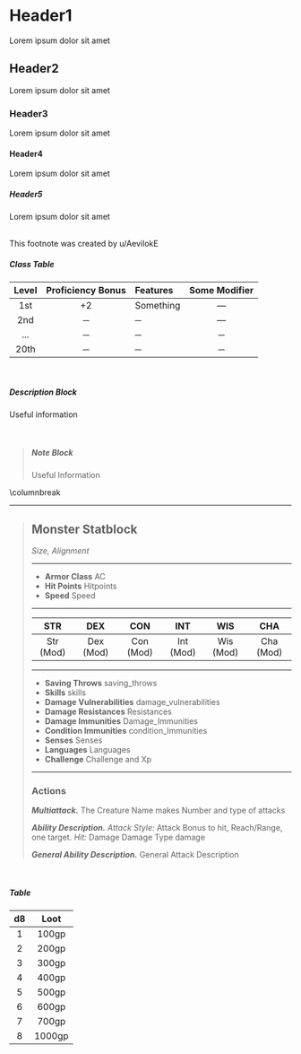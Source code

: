 <style>
@import url('https://fonts.googleapis.com/css?family=Crete+Round');
@import url('https://fonts.googleapis.com/css?family=IM+Fell+French+Canon+SC');

.phb{ 
    background-image: url("https://www.gmbinder.com/images/UCIUXyr.jpg");
    font-family: "Crete Round";
    font-size: 11.8px;
}

.phb:after {
    background-image: url(https://www.gmbinder.com/images/7IKHSzy.png); 
    height:79px; 
    content: "This is unofficial Fan Content permitted under the Fan Content Policy. Not approved/endorsed by Wizards. Portions of the materials used are property of Wizards of the Coast. ©Wizards of the Coast LLC. Homebrew and theme by u/AevilokE (Elias Garoufalias)"; 
    padding-top: 60px; 
    font-size:9px; 
    padding-left:75px;
}

.phb:nth-child(even):after {
    background-image: url(https://www.gmbinder.com/images/IwEAlIs.png); 
    padding-top: 60px; 
    font-size:9px; 
    padding-right:75px;
}


.phb h1 { color:#3A19B8; font-size: 36px;}
.phb h2 { color:#3B1AB9 }
.phb h3 { color:#3C1BBA; border-bottom: 2px solid #aaa; }
.phb h4 { color:#3D1CBB }
.phb h5 { color:black }
.phb blockquote h5 { color:#3E1DBC }
.phb h6 { color:#3D1Cbb; margin-left: 20px; margin-top:5px; margin-bottom:5px; }

.phb blockquote {background-color:#DDDDEE;}

/* .phb hr+section blockquote { border-image:url(https://www.gmbinder.com/images/GaPVUC0.png) 66 round; background-image:url(https://www.gmbinder.com/images/CT6GVCH.png);} */


.phb hr+blockquote {
    background-color:#DDDDE0; border-image:url(https://www.gmbinder.com/images/T7Srh57.png)19; border-image-outset: 9px 0;
}

.phb hr+section blockquote {                         
    border-image:url(https://www.gmbinder.com/images/Z6MPBB2.png) 66 round; background-image:url(https://www.gmbinder.com/images/rz9H9fp.png);
}

.phb hr+section blockquote hr {
    background-image:url(https://www.gmbinder.com/images/NrSEA0H.png)
}

.phb hr+section blockquote hr+ul {color: #55119E;}
.phb hr+section blockquote h3 {color: #55119E; border-bottom: 1px solid #0D1858}
.phb hr+section blockquote table {color: #55119E;}

.phb .classTable {
    border-image-source: url(https://www.gmbinder.com/images/7O0I9Uq.png);
}

.phb table tbody tr:nth-child(odd) {background-color:#DDDDF5}

/*color:#9FAEbb; white footnote*/

.phb .footnote {
    position: absolute;
    bottom: 47px;
    width: 50%;
    color:#D5AF00;
    font-size: 9.7px;
}

.left {
    padding-right: 15px;
    z-index: 1000;
}

.right {
    margin-left: 15px;
}

</style>

# Header1

Lorem ipsum dolor sit amet

## Header2

Lorem ipsum dolor sit amet

### Header3

Lorem ipsum dolor sit amet

#### Header4

Lorem ipsum dolor sit amet

##### Header5

Lorem ipsum dolor sit amet

<br>

<div class="footnote">This footnote was created by u/AevilokE</div>


<div class='classTable'>

##### Class Table
| Level | Proficiency Bonus | Features | Some Modifier |
|:---:|:---:|:---|:---:|
| 1st | +2 | Something | — |
| 2nd | ─ | ─ | — |
| ... | ─  | ─ | ─ |
| 20th | ─ | ─ | ─ |

</div>

<br>

<div class='descriptive'>

##### Description Block
Useful information

</div>

<br>

> ##### Note Block
> Useful Information



\columnbreak

___
> ## Monster Statblock
>*Size, Alignment*
> ___
> - **Armor Class** AC
> - **Hit Points** Hitpoints
> - **Speed** Speed
>___
>|STR|DEX|CON|INT|WIS|CHA|
>|:---:|:---:|:---:|:---:|:---:|:---:|
>|Str (Mod)|Dex (Mod)|Con (Mod)|Int (Mod)|Wis (Mod)|Cha (Mod)|
>___
> - **Saving Throws** saving_throws
> - **Skills** skills
> - **Damage Vulnerabilities** damage_vulnerabilities
> - **Damage Resistances** Resistances
> - **Damage Immunities** Damage_Immunities
> - **Condition Immunities** condition_Immunities
> - **Senses** Senses
> - **Languages** Languages
> - **Challenge** Challenge and Xp
> ___
>
> ### Actions
> ***Multiattack.*** The Creature Name makes Number and type of attacks
>
> ***Ability Description.*** *Attack Style:* Attack Bonus to hit, Reach/Range, one target. *Hit:* Damage Damage Type damage
>
> ***General Ability Description.*** General Attack Description

<br>


##### Table
| d8  | Loot |
|:---:|:-----------:|
|  1  | 100gp |
|  2  | 200gp |
|  3  | 300gp |
|  4  | 400gp |
|  5  | 500gp |
|  6  | 600gp |
|  7  | 700gp |
|  8  | 1000gp |
